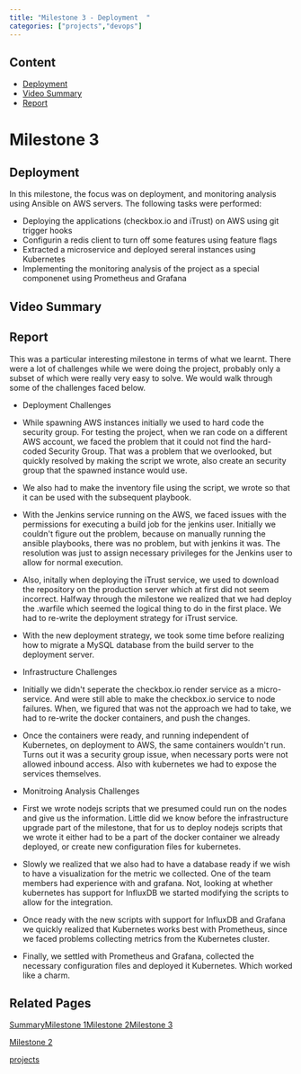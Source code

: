 ```yaml
---
title: "Milestone 3 - Deployment  "
categories: ["projects","devops"]
---   
```



Content
-------

* [Deployment](#deployment)
* [Video Summary](#video-summary)
* [Report](#report)

 
Milestone 3
===========

Deployment
----------

In this milestone, the focus was on deployment, and monitoring analysis using Ansible on AWS servers. The following tasks were performed:

*   Deploying the applications (checkbox.io and iTrust) on AWS using git trigger hooks
*   Configurin a redis client to turn off some features using feature flags
*   Extracted a microservice and deployed sereral instances using Kubernetes
*   Implementing the monitoring analysis of the project as a special componenet using Prometheus and Grafana

Video Summary
-------------

Report
------

This was a particular interesting milestone in terms of what we learnt. There were a lot of challenges while we were doing the project, probably only a subset of which were really very easy to solve. We would walk through some of the challenges faced below.

*   Deployment Challenges
*   While spawning AWS instances initially we used to hard code the security group. For testing the project, when we ran code on a different AWS account, we faced the problem that it could not find the hard-coded Security Group. That was a problem that we overlooked, but quickly resolved by making the script we wrote, also create an security group that the spawned instance would use.
*   We also had to make the inventory file using the script, we wrote so that it can be used with the subsequent playbook.
*   With the Jenkins service running on the AWS, we faced issues with the permissions for executing a build job for the jenkins user. Initially we couldn't figure out the problem, because on manually running the ansible playbooks, there was no problem, but with jenkins it was. The resolution was just to assign necessary privileges for the Jenkins user to allow for normal execution.
*   Also, initally when deploying the iTrust service, we used to download the repository on the production server which at first did not seem incorrect. Halfway through the milestone we realized that we had deploy the .warfile which seemed the logical thing to do in the first place. We had to re-write the deployment strategy for iTrust service.
*   With the new deployment strategy, we took some time before realizing how to migrate a MySQL database from the build server to the deployment server.
*   Infrastructure Challenges
*   Initially we didn't seperate the checkbox.io render service as a micro-service. And were still able to make the checkbox.io service to node failures. When, we figured that was not the approach we had to take, we had to re-write the docker containers, and push the changes.  
    
*   Once the containers were ready, and running independent of Kubernetes, on deployment to AWS, the same containers wouldn't run. Turns out it was a security group issue, when necessary ports were not allowed inbound access. Also with kubernetes we had to expose the services themselves.  
    
*   Monitroing Analysis Challenges
*   First we wrote nodejs scripts that we presumed could run on the nodes and give us the information. Little did we know before the infrastructure upgrade part of the milestone, that for us to deploy nodejs scripts that we wrote it either had to be a part of the docker container we already deployed, or create new configuration files for kubernetes.  
    
*   Slowly we realized that we also had to have a database ready if we wish to have a visualization for the metric we collected. One of the team members had experience with and grafana. Not, looking at whether kubernetes has support for InfluxDB we started modifying the scripts to allow for the integration.  
    
*   Once ready with the new scripts with support for InfluxDB and Grafana we quickly realized that Kubernetes works best with Prometheus, since we faced problems collecting metrics from the Kubernetes cluster.  
    
*   Finally, we settled with Prometheus and Grafana, collected the necessary configuration files and deployed it Kubernetes. Which worked like a charm.  
    

Related Pages
-------------

[Summary](2019-04-25-poseidon.markdown)[Milestone 1](../../../projects/devops/poseidon/milestone-1.html)[Milestone 2](../../../projects/devops/poseidon/milestone-2.html)[Milestone 3](../../../projects/devops/poseidon/milestone-3.html)

[Milestone 2](../../../projects/devops/poseidon/milestone-2.html)

[projects](../../../projects.markdown)

